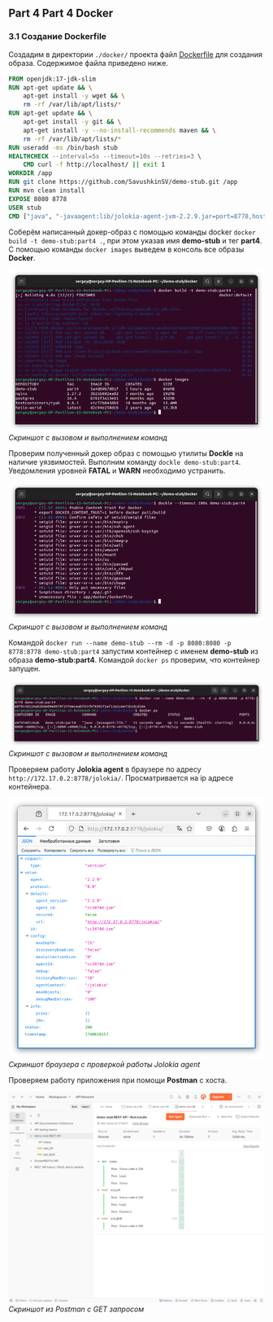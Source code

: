 ## Part 4 Part 4 Docker

### 3.1 Создание Dockerfile

Создадим в директории `./docker/` проекта файл [Dockerfile](../docker/Dockerfile) для создания образа. Содержимое файла приведено ниже.

```dockerfile
FROM openjdk:17-jdk-slim
RUN apt-get update && \
    apt-get install -y wget && \
    rm -rf /var/lib/apt/lists/*
RUN apt-get update && \
    apt-get install -y git && \
    apt-get install -y --no-install-recommends maven && \
    rm -rf /var/lib/apt/lists/*
RUN useradd -ms /bin/bash stub    
HEALTHCHECK --interval=5s --timeout=10s --retries=3 \
    CMD curl -f http://localhost/ || exit 1
WORKDIR /app
RUN git clone https://github.com/SavushkinSV/demo-stub.git /app
RUN mvn clean install
EXPOSE 8080 8778
USER stub
CMD ["java", "-javaagent:lib/jolokia-agent-jvm-2.2.9.jar=port=8778,host=0.0.0.0", "-jar", "target/demo-stub-0.0.1-SNAPSHOT.jar"]
```

Соберём написанный докер-образ с помощью команды docker `docker build -t demo-stub:part4 .`, при этом указав имя **demo-stub** и тег **part4**. С помощью команды `docker images` выведем в консоль все образы **Docker**.

![part_4_1](images/part_4_1.png "Скриншот с вызовом и выполнением команд") \
*Скриншот с вызовом и выполнением команд*

Проверим полученный докер образ с помощью утилиты **Dockle** на наличие уязвимостей. Выполним команду `dockle demo-stub:part4`.
Уведомления уровней **FATAL** и **WARN** необходимо устранить.

![part_4_2](images/part_4_2.png "Скриншот с вызовом и выполнением команд") \
*Скриншот с вызовом и выполнением команд*

Командой `docker run --name demo-stub --rm -d -p 8080:8080 -p 8778:8778 demo-stub:part4` запустим контейнер с именем **demo-stub** из образа **demo-stub:part4**.
Командой `docker ps` проверим, что контейнер запущен.

![part_4_3](images/part_4_3.png "Скриншот с вызовом и выполнением команд") \
*Скриншот с вызовом и выполнением команд*

Проверяем работу **Jolokia agent** в браузере по адресу `http://172.17.0.2:8778/jolokia/`. Просматривается на ip адресе контейнера.

![part_4_4](images/part_4_4.png "Скриншот браузера с проверкой работы Jolokia agent") \
*Скриншот браузера с проверкой работы Jolokia agent*

Проверяем работу приложения при помощи **Postman** с хоста.

![part_4_5](images/part_4_5.png "Скриншот из Postman с GET запросом") \
*Скриншот из Postman с GET запросом*
